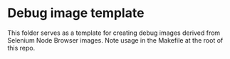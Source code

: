 # Debug image template

This folder serves as a template for creating debug images derived from Selenium Node Browser images. Note usage in the Makefile at the root of this repo.
